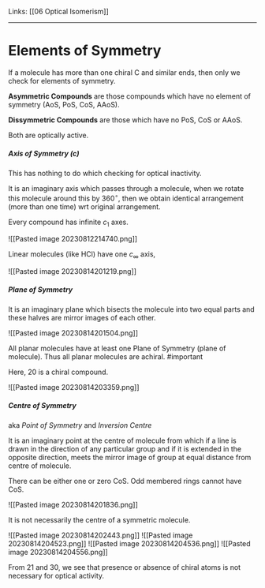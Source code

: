 Links: [[06 Optical Isomerism]]
___
# Elements of Symmetry 
If a molecule has more than one chiral C and similar ends, then only we check for elements of symmetry.

**Asymmetric Compounds** are those compounds which have no element of symmetry (AoS, PoS, CoS, AAoS).

**Dissymmetric Compounds** are those which have no PoS, CoS or AAoS.

Both are optically active.


##### Axis of Symmetry $(c)$
This has nothing to do which checking for optical inactivity. 

It is an imaginary axis which passes through a molecule, when we rotate this molecule around this by 360$^{\circ}$, then we obtain identical arrangement (more than one time) wrt original arrangement. 

Every compound has infinite $c_{1}$ axes. 

![[Pasted image 20230812214740.png]]

Linear molecules (like HCl) have one $c_{\infty}$ axis,

![[Pasted image 20230814201219.png]]

##### Plane of Symmetry 
It is an imaginary plane which bisects the molecule into two equal parts and these halves are mirror images of each other. 

![[Pasted image 20230814201504.png]]

All planar molecules have at least one Plane of Symmetry (plane of molecule). Thus all planar molecules are achiral. #important 

Here, 20 is a chiral compound. 

![[Pasted image 20230814203359.png]]

##### Centre of Symmetry 
aka *Point of Symmetry* and *Inversion Centre* 

It is an imaginary point at the centre of molecule from which if a line is drawn in the direction of any particular group and if it is extended in the opposite direction, meets the mirror image of group at equal distance from centre of molecule. 

There can be either one or zero CoS. Odd membered rings cannot have CoS.

![[Pasted image 20230814201836.png]]

It is not necessarily the centre of a symmetric molecule. 

![[Pasted image 20230814202443.png]]
![[Pasted image 20230814204523.png]]
![[Pasted image 20230814204536.png]]
![[Pasted image 20230814204556.png]]

From 21 and 30, we see that presence or absence of chiral atoms is not necessary for optical activity.
